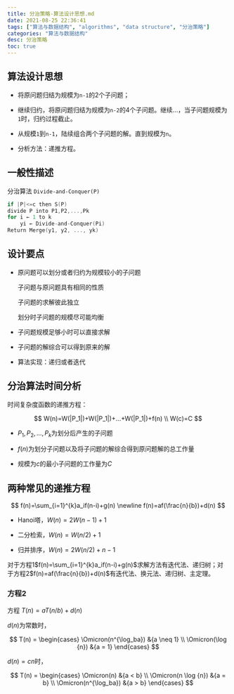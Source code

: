 ```yaml
---
title: 分治策略-算法设计思想.md
date: 2021-08-25 22:36:41
tags: ["算法与数据结构", "algorithms", "data structure", "分治策略"]
categories: "算法与数据结构"
desc: 分治策略
toc: true
---
```


## 算法设计思想

- 将原问题归结为规模为`n-1`的2个子问题；

- 继续归约，将原问题归结为规模为`n-2`的4个子问题。继续...，当子问题规模为`1`时，归约过程截止。

- 从规模`1`到`n-1`，陆续组合两个子问题的解。直到规模为`n`。

- 分析方法：递推方程。

<!-- more -->

## 一般性描述

分治算法 `Divide-and-Conquer(P)`

```c
if |P|<=c then S(P)
divide P into P1,P2,...,Pk
for i ← 1 to k
    yi ← Divide-and-Conquer(Pi)
Return Merge(y1, y2, ..., yk)
```

## 设计要点

- 原问题可以划分或者归约为规模较小的子问题

  子问题与原问题具有相同的性质
  
  子问题的求解彼此独立

  划分时子问题的规模尽可能均衡

- 子问题规模足够小时可以直接求解

- 子问题的解综合可以得到原来的解

- 算法实现：递归或者迭代

## 分治算法时间分析

时间复杂度函数的递推方程：

$$
W(n)=W(|P_1|)+W(|P_1|)+...+W(|P_1|)+f(n) \\
W(c)=C
$$

- $P_1, P_2, ..., P_k$为划分后产生的子问题

- $f(n)$为划分子问题以及将子问题的解综合得到原问题解的总工作量

- 规模为$c$的最小子问题的工作量为$C$

## 两种常见的递推方程

$$
f(n)=\sum_{i=1}^{k}a_if(n-i)+g(n) \newline
f(n)=af(\frac{n}{b})+d(n)
$$

- Hanoi塔，$W(n)=2W(n-1)+1$

- 二分检索，$W(n)=W(n/2)+1$

- 归并排序，$W(n)=2W(n/2)+n-1$

对于方程1$f(n)=\sum_{i=1}^{k}a_if(n-i)+g(n)$求解方法有迭代法、递归树；对于方程2$f(n)=af(\frac{n}{b})+d(n)$有迭代法、换元法、递归树、主定理。

### 方程2

方程 $T(n)=aT(n/b)+d(n)$

$d(n)$为常数时，

$$
T(n) = \begin{cases}
   \Omicron(n^{\log_ba}) &{a \neq 1} \\
   \Omicron(\log {n}) &{a = 1}
\end{cases}
$$

$d(n)=cn$时，

$$
T(n) = \begin{cases}
    \Omicron(n) &{a < b} \\
    \Omicron(n \log {n}) &{a = b} \\
    \Omicron(n^{\log_ba}) &{a > b}
\end{cases}
$$
